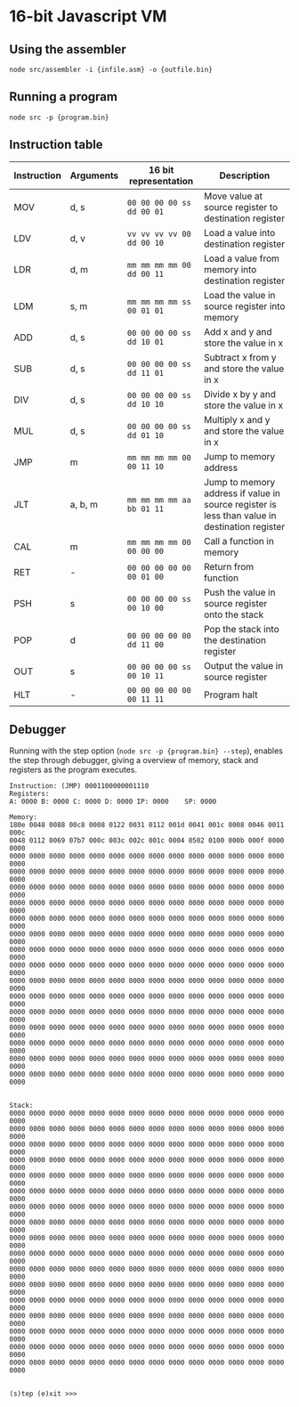 # 16-bit Javascript VM

## Using the assembler

`node src/assembler -i {infile.asm} -o {outfile.bin}`

## Running a program

`node src -p {program.bin}`

## Instruction table

|Instruction|Arguments|16 bit representation    |Description|
|-----------|---------|-------------------------|-------------|
|MOV        | d, s    | `00 00 00 00 ss dd 00 01` |Move value at source register to destination register|
|LDV        | d, v    | `vv vv vv vv 00 dd 00 10` |Load a value into destination register|
|LDR        | d, m    | `mm mm mm mm 00 dd 00 11` |Load a value from memory into destination register|
|LDM        | s, m    | `mm mm mm mm ss 00 01 01` |Load the value in source register into memory|
|ADD        | d, s    | `00 00 00 00 ss dd 10 01` |Add x and y and store the value in x|
|SUB        | d, s    | `00 00 00 00 ss dd 11 01` |Subtract x from y  and store the value in x|
|DIV        | d, s    | `00 00 00 00 ss dd 10 10` |Divide x by y and store the value in x|
|MUL        | d, s    | `00 00 00 00 ss dd 01 10` |Multiply x and y and store the value in x|
|JMP        | m       | `mm mm mm mm 00 00 11 10` |Jump to memory address|
|JLT        | a, b, m | `mm mm mm mm aa bb 01 11` |Jump to memory address if value in source register is less than value in destination register|
|CAL        | m       | `mm mm mm mm 00 00 00 00` |Call a function in memory|
|RET        | -       | `00 00 00 00 00 00 01 00` |Return from function|
|PSH        | s       | `00 00 00 00 ss 00 10 00` |Push the value in source register onto the stack|
|POP        | d       | `00 00 00 00 00 dd 11 00` |Pop the stack into the destination register|
|OUT        | s       | `00 00 00 00 ss 00 10 11` |Output the value in source register|
|HLT        | -       | `00 00 00 00 00 00 11 11` |Program halt|

## Debugger

Running with the step option (`node src -p {program.bin} --step`), enables the step through debugger, giving a overview of memory, stack and registers as the program executes.

```
Instruction: (JMP) 0001100000001110
Registers:
A: 0000	B: 0000	C: 0000	D: 0000	IP: 0000	SP: 0000

Memory:
180e 0048 0088 00c8 0008 0122 0031 0112 001d 0041 001c 0008 0046 0011 000c
0048 0112 0069 07b7 000c 003c 002c 001c 0004 0502 0100 000b 000f 0000 0000
0000 0000 0000 0000 0000 0000 0000 0000 0000 0000 0000 0000 0000 0000 0000
0000 0000 0000 0000 0000 0000 0000 0000 0000 0000 0000 0000 0000 0000 0000
0000 0000 0000 0000 0000 0000 0000 0000 0000 0000 0000 0000 0000 0000 0000
0000 0000 0000 0000 0000 0000 0000 0000 0000 0000 0000 0000 0000 0000 0000
0000 0000 0000 0000 0000 0000 0000 0000 0000 0000 0000 0000 0000 0000 0000
0000 0000 0000 0000 0000 0000 0000 0000 0000 0000 0000 0000 0000 0000 0000
0000 0000 0000 0000 0000 0000 0000 0000 0000 0000 0000 0000 0000 0000 0000
0000 0000 0000 0000 0000 0000 0000 0000 0000 0000 0000 0000 0000 0000 0000
0000 0000 0000 0000 0000 0000 0000 0000 0000 0000 0000 0000 0000 0000 0000
0000 0000 0000 0000 0000 0000 0000 0000 0000 0000 0000 0000 0000 0000 0000
0000 0000 0000 0000 0000 0000 0000 0000 0000 0000 0000 0000 0000 0000 0000
0000 0000 0000 0000 0000 0000 0000 0000 0000 0000 0000 0000 0000 0000 0000
0000 0000 0000 0000 0000 0000 0000 0000 0000 0000 0000 0000 0000 0000 0000
0000 0000 0000 0000 0000 0000 0000 0000 0000 0000 0000 0000 0000 0000 0000
0000 0000 0000 0000 0000 0000 0000 0000 0000 0000 0000 0000 0000 0000 0000


Stack:
0000 0000 0000 0000 0000 0000 0000 0000 0000 0000 0000 0000 0000 0000 0000
0000 0000 0000 0000 0000 0000 0000 0000 0000 0000 0000 0000 0000 0000 0000
0000 0000 0000 0000 0000 0000 0000 0000 0000 0000 0000 0000 0000 0000 0000
0000 0000 0000 0000 0000 0000 0000 0000 0000 0000 0000 0000 0000 0000 0000
0000 0000 0000 0000 0000 0000 0000 0000 0000 0000 0000 0000 0000 0000 0000
0000 0000 0000 0000 0000 0000 0000 0000 0000 0000 0000 0000 0000 0000 0000
0000 0000 0000 0000 0000 0000 0000 0000 0000 0000 0000 0000 0000 0000 0000
0000 0000 0000 0000 0000 0000 0000 0000 0000 0000 0000 0000 0000 0000 0000
0000 0000 0000 0000 0000 0000 0000 0000 0000 0000 0000 0000 0000 0000 0000
0000 0000 0000 0000 0000 0000 0000 0000 0000 0000 0000 0000 0000 0000 0000
0000 0000 0000 0000 0000 0000 0000 0000 0000 0000 0000 0000 0000 0000 0000
0000 0000 0000 0000 0000 0000 0000 0000 0000 0000 0000 0000 0000 0000 0000
0000 0000 0000 0000 0000 0000 0000 0000 0000 0000 0000 0000 0000 0000 0000
0000 0000 0000 0000 0000 0000 0000 0000 0000 0000 0000 0000 0000 0000 0000
0000 0000 0000 0000 0000 0000 0000 0000 0000 0000 0000 0000 0000 0000 0000
0000 0000 0000 0000 0000 0000 0000 0000 0000 0000 0000 0000 0000 0000 0000
0000 0000 0000 0000 0000 0000 0000 0000 0000 0000 0000 0000 0000 0000 0000


(s)tep (e)xit >>>
```
